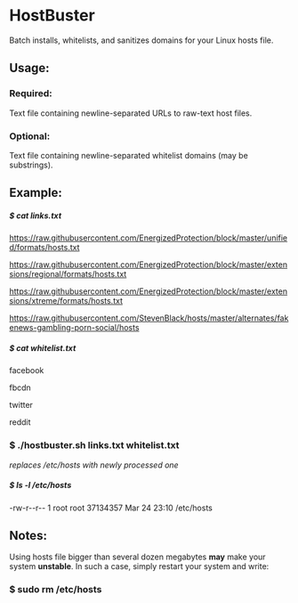 # HostBuster
Batch installs, whitelists, and sanitizes domains for your Linux hosts file.

## Usage:
### Required:
Text file containing newline-separated URLs to raw-text host files.
### Optional:
Text file containing newline-separated whitelist domains (may be substrings).

## Example:

##### $ cat links.txt
https://raw.githubusercontent.com/EnergizedProtection/block/master/unified/formats/hosts.txt

https://raw.githubusercontent.com/EnergizedProtection/block/master/extensions/regional/formats/hosts.txt

https://raw.githubusercontent.com/EnergizedProtection/block/master/extensions/xtreme/formats/hosts.txt

https://raw.githubusercontent.com/StevenBlack/hosts/master/alternates/fakenews-gambling-porn-social/hosts


##### $ cat whitelist.txt
facebook

fbcdn

twitter

reddit



### $ ./hostbuster.sh links.txt whitelist.txt
*replaces /etc/hosts with newly processed one*

##### $ ls -l /etc/hosts
-rw-r--r-- 1 root root 37134357 Mar 24 23:10 /etc/hosts

## Notes:
Using hosts file bigger than several dozen megabytes **may** make your system **unstable**. In such a case, simply restart your system and write:
### $ sudo rm /etc/hosts

